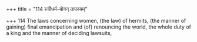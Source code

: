 +++
title = "114 स्त्रीधर्म-योगन् तापस्यम्"

+++
114	The laws concerning women, (the law) of hermits, (the manner of gaining) final emancipation and (of) renouncing the world, the whole duty of a king and the manner of deciding lawsuits,